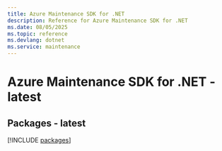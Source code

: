 ```yaml
---
title: Azure Maintenance SDK for .NET
description: Reference for Azure Maintenance SDK for .NET
ms.date: 08/05/2025
ms.topic: reference
ms.devlang: dotnet
ms.service: maintenance
---
```

# Azure Maintenance SDK for .NET - latest
## Packages - latest
[!INCLUDE [packages](maintenance-index.md)]